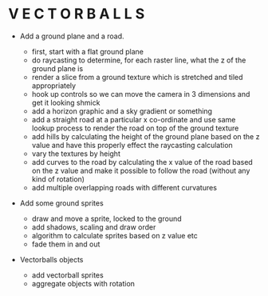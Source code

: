 V E C T O R B A L L S
=====================

* Add a ground plane and a road.
  + first, start with a flat ground plane
  + do raycasting to determine, for each raster line, what the z of the ground
    plane is
  + render a slice from a ground texture which is stretched and tiled
    appropriately
  + hook up controls so we can move the camera in 3 dimensions and get it
    looking shmick
  + add a horizon graphic and a sky gradient or something
  + add a straight road at a particular x co-ordinate and use same lookup
    process to render the road on top of the ground texture
  + add hills by calculating the height of the ground plane based on the z value
    and have this properly effect the raycasting calculation
  + vary the textures by height
  + add curves to the road by calculating the x value of the road based on the
    z value and make it possible to follow the road (without any kind of
    rotation)
  + add multiple overlapping roads with different curvatures

* Add some ground sprites
  + draw and move a sprite, locked to the ground
  + add shadows, scaling and draw order
  + algorithm to calculate sprites based on z value etc
  + fade them in and out

* Vectorballs objects
  + add vectorball sprites
  + aggregate objects with rotation
